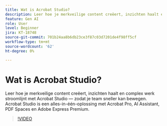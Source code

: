 ```yaml
---
title: Wat is Acrobat Studio?
description: Leer hoe je merkveilige content creëert, inzichten haalt en complex werk stroomlijnt met Acrobat Studio
feature: Gen AI
role: User
level: Beginner
jira: KT-18748
source-git-commit: 701b24aa8b6db23ce3f87c03d7201de4f98ff5cf
workflow-type: tm+mt
source-wordcount: '62'
ht-degree: 0%

---
```


# Wat is Acrobat Studio?

Leer hoe je merkveilige content creëert, inzichten haalt en complex werk stroomlijnt met Acrobat Studio — zodat je team sneller kan bewegen. Acrobat Studio is een alles-in-één-oplossing met Acrobat Pro, AI Assistant, PDF Spaces en Adobe Express Premium.

>[!VIDEO](https://video.tv.adobe.com/v/3475062?quality=12&learn=on&hidetitle=true&captions=dut)
